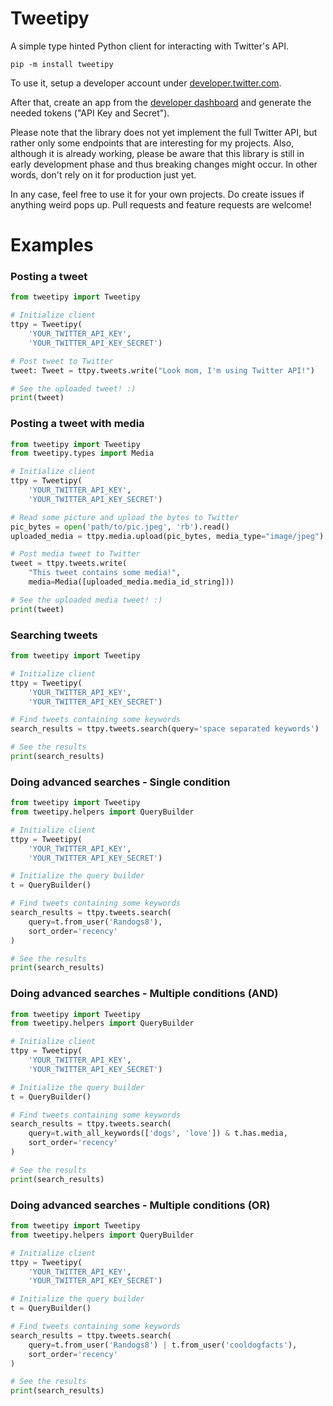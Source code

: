 # Tweetipy
A simple type hinted Python client for interacting with Twitter's API.

```
pip -m install tweetipy
```

To use it, setup a developer account under [developer.twitter.com](https://developer.twitter.com/).

After that, create an app from the [developer dashboard](https://developer.twitter.com/en/portal/dashboard) and generate the needed tokens ("API Key and Secret").

Please note that the library does not yet implement the full Twitter API, but rather only some endpoints that are interesting for my projects. Also, although it is already working, please be aware that this library is still in early development phase and thus breaking changes might occur. In other words, don't rely on it for production just yet.

In any case, feel free to use it for your own projects. Do create issues if anything weird pops up. Pull requests and feature requests are welcome!

# Examples

### Posting a tweet
```python
from tweetipy import Tweetipy

# Initialize client
ttpy = Tweetipy(
    'YOUR_TWITTER_API_KEY',
    'YOUR_TWITTER_API_KEY_SECRET')

# Post tweet to Twitter
tweet: Tweet = ttpy.tweets.write("Look mom, I'm using Twitter API!")

# See the uploaded tweet! :)
print(tweet)
```

### Posting a tweet with media
```python
from tweetipy import Tweetipy
from tweetipy.types import Media

# Initialize client
ttpy = Tweetipy(
    'YOUR_TWITTER_API_KEY',
    'YOUR_TWITTER_API_KEY_SECRET')

# Read some picture and upload the bytes to Twitter
pic_bytes = open('path/to/pic.jpeg', 'rb').read()
uploaded_media = ttpy.media.upload(pic_bytes, media_type="image/jpeg")

# Post media tweet to Twitter
tweet = ttpy.tweets.write(
    "This tweet contains some media!",
    media=Media([uploaded_media.media_id_string]))

# See the uploaded media tweet! :)
print(tweet)
```

### Searching tweets
```python
from tweetipy import Tweetipy

# Initialize client
ttpy = Tweetipy(
    'YOUR_TWITTER_API_KEY',
    'YOUR_TWITTER_API_KEY_SECRET')

# Find tweets containing some keywords
search_results = ttpy.tweets.search(query='space separated keywords')

# See the results
print(search_results)
```

### Doing advanced searches - Single condition
```python
from tweetipy import Tweetipy
from tweetipy.helpers import QueryBuilder

# Initialize client
ttpy = Tweetipy(
    'YOUR_TWITTER_API_KEY',
    'YOUR_TWITTER_API_KEY_SECRET')

# Initialize the query builder
t = QueryBuilder()

# Find tweets containing some keywords
search_results = ttpy.tweets.search(
    query=t.from_user('Randogs8'),
    sort_order='recency'
)

# See the results
print(search_results)
```

### Doing advanced searches - Multiple conditions (AND)
```python
from tweetipy import Tweetipy
from tweetipy.helpers import QueryBuilder

# Initialize client
ttpy = Tweetipy(
    'YOUR_TWITTER_API_KEY',
    'YOUR_TWITTER_API_KEY_SECRET')

# Initialize the query builder
t = QueryBuilder()

# Find tweets containing some keywords
search_results = ttpy.tweets.search(
    query=t.with_all_keywords(['dogs', 'love']) & t.has.media,
    sort_order='recency'
)

# See the results
print(search_results)
```

### Doing advanced searches - Multiple conditions (OR)
```python
from tweetipy import Tweetipy
from tweetipy.helpers import QueryBuilder

# Initialize client
ttpy = Tweetipy(
    'YOUR_TWITTER_API_KEY',
    'YOUR_TWITTER_API_KEY_SECRET')

# Initialize the query builder
t = QueryBuilder()

# Find tweets containing some keywords
search_results = ttpy.tweets.search(
    query=t.from_user('Randogs8') | t.from_user('cooldogfacts'),
    sort_order='recency'
)

# See the results
print(search_results)
```
